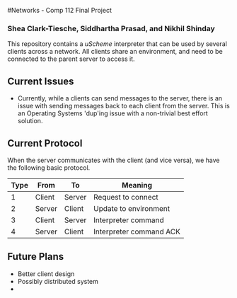 #Networks - Comp 112 Final Project
### Shea Clark-Tiesche, Siddhartha Prasad, and Nikhil Shinday

This repository contains a *uScheme* interpreter that can be used by several
clients across a network. All clients share an environment, and need to be
connected to the parent server to access it.


## Current Issues

- Currently, while a clients can send messages to the server, there is an
issue with sending messages back to each client from the server. This is an
Operating Systems 'dup'ing issue with a non-trivial best effort solution.

## Current Protocol

When the server communicates with the client (and vice versa), we have the
following basic protocol.

Type   | From  | To   | Meaning|
------ |-------|------|--------
1      |Client |Server|Request to connect|
2      |Server |Client|Update to environment|
3      |Client |Server|Interpreter command|
4      |Server |Client|Interpreter command ACK |

## Future Plans

- Better client design
- Possibly distributed system
- 




